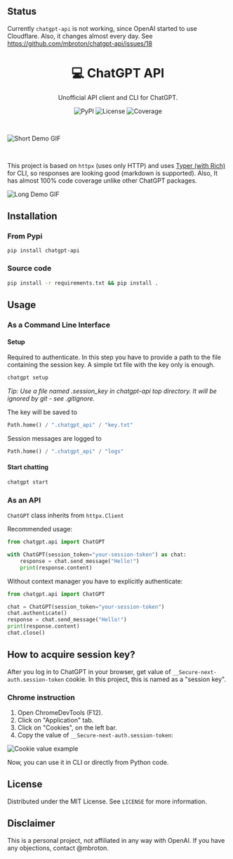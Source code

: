 ## Status

Currently `chatgpt-api` is not working, since OpenAI started to use Cloudflare. Also, it changes almost every day.
See https://github.com/mbroton/chatgpt-api/issues/18

<h1 align="center">💻 ChatGPT API</h1>

<p align="center">Unofficial API client and CLI for ChatGPT.</p>

<p align="center">
    <img alt="PyPI" src="https://img.shields.io/pypi/v/chatgpt-api">
    <img alt="License" src="https://img.shields.io/github/license/mbroton/chatgpt-api">
    <img alt="Coverage" src="https://img.shields.io/badge/coverage-96%25-green">
</p>
<br>

![Short Demo GIF](https://user-images.githubusercontent.com/50829834/205704349-183b1e73-6e3e-4c91-b537-c51e5cefdf17.gif)

<br>

This project is based on `httpx` (uses only HTTP) and uses [Typer (with Rich)](https://typer.tiangolo.com/) for CLI, so responses are looking good (markdown is supported). Also, It has almost 100% code coverage unlike other ChatGPT packages.

![Long Demo GIF](https://user-images.githubusercontent.com/50829834/206066495-2ed2ae06-899a-41df-8d9e-b1dfc048cfaa.gif)


## Installation
### From Pypi
```
pip install chatgpt-api
```

### Source code
```sh
pip install -r requirements.txt && pip install .
```

## Usage

### As a Command Line Interface

#### Setup

Required to authenticate. In this step you have to provide a path to the file containing the session key. A simple txt file with the key only is enough.
```sh
chatgpt setup
```

*Tip: Use a file named .session_key in chatgpt-api top directory. It will be ignored by git - see .gitignore.*

The key will be saved to
```python
Path.home() / ".chatgpt_api" / "key.txt"
```

Session messages are logged to
```python
Path.home() / ".chatgpt_api" / "logs"
```

#### Start chatting

```sh
chatgpt start
```

### As an API

`ChatGPT` class inherits from `httpx.Client`

Recommended usage:

```python
from chatgpt.api import ChatGPT

with ChatGPT(session_token="your-session-token") as chat:
    response = chat.send_message("Hello!")
    print(response.content)
```

Without context manager you have to explicitly authenticate:
```python
from chatgpt.api import ChatGPT

chat = ChatGPT(session_token="your-session-token")
chat.authenticate()
response = chat.send_message("Hello!")
print(response.content)
chat.close()
```

## How to acquire session key?

After you log in to ChatGPT in your browser, get value of `__Secure-next-auth.session-token` cookie. In this project, this is named as a "session key".

### Chrome instruction

1. Open ChromeDevTools (F12).
2. Click on "Application" tab.
3. Click on "Cookies", on the left bar.
4. Copy the value of `__Secure-next-auth.session-token`:

![Cookie value example](https://user-images.githubusercontent.com/50829834/205708256-56f8892d-987d-4ff4-9412-2c23754ecd06.png)

Now, you can use it in CLI or directly from Python code.

## License

Distributed under the MIT License. See `LICENSE` for more information.

## Disclaimer

This is a personal project, not affiliated in any way with OpenAI. If you have any objections, contact @mbroton.
